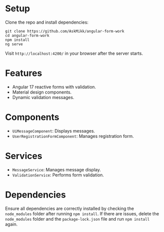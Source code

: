 # Setup

Clone the repo and install dependencies:
```
git clone https://github.com/AskMikk/angular-form-work
cd angular-form-work
npm install
ng serve
```
Visit `http://localhost:4200/` in your browser after the server starts.

# Features

- Angular 17 reactive forms with validation.
- Material design components.
- Dynamic validation messages.

# Components

- `UiMessageComponent`: Displays messages.
- `UserRegistrationFormComponent`: Manages registration form.

# Services

- `MessageService`: Manages message display.
- `ValidationService`: Performs form validation.

# Dependencies

Ensure all dependencies are correctly installed by checking the `node_modules` folder after running `npm install`. If there are issues, delete the `node_modules` folder and the `package-lock.json` file and run `npm install` again.
